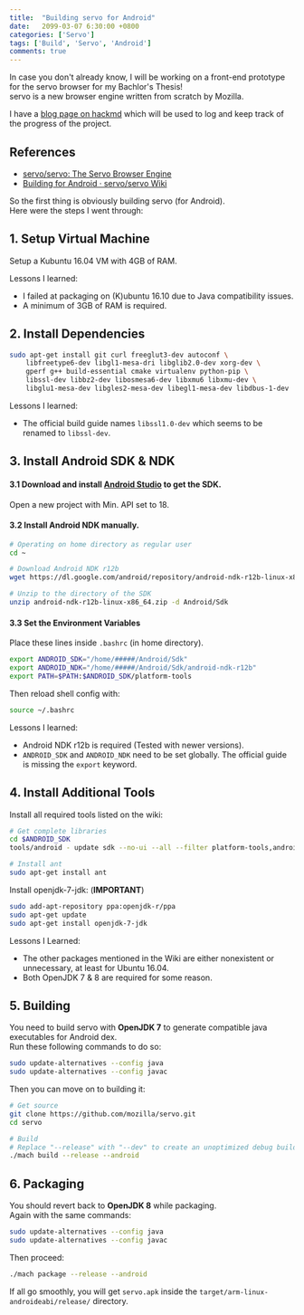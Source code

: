```yaml
---
title:  "Building servo for Android"
date:   2099-03-07 6:30:00 +0800
categories: ['Servo']
tags: ['Build', 'Servo', 'Android']
comments: true
---
```


In case you don't already know, I will be working on a front-end prototype for the servo browser for my Bachlor's Thesis!  
servo is a new browser engine written from scratch by Mozilla.

<!--more-->

I have a [blog page on hackmd](https://hackmd.io/s/Hkju1t9Fg) which will be used to log and keep track of the progress of the project.

## References

- [servo/servo: The Servo Browser Engine](https://github.com/servo/servo)
- [Building for Android · servo/servo Wiki](https://github.com/servo/servo/wiki/Building-for-Android)

So the first thing is obviously building servo (for Android).  
Here were the steps I went through:


## 1. Setup Virtual Machine

Setup a Kubuntu 16.04 VM with 4GB of RAM.  

Lessons I learned:

- I failed at packaging on (K)ubuntu 16.10 due to Java compatibility issues.
- A minimum of 3GB of RAM is required.


## 2. Install Dependencies

```bash
sudo apt-get install git curl freeglut3-dev autoconf \
    libfreetype6-dev libgl1-mesa-dri libglib2.0-dev xorg-dev \
    gperf g++ build-essential cmake virtualenv python-pip \
    libssl-dev libbz2-dev libosmesa6-dev libxmu6 libxmu-dev \
    libglu1-mesa-dev libgles2-mesa-dev libegl1-mesa-dev libdbus-1-dev
```

Lessons I learned:

- The official build guide names `libssl1.0-dev` which seems to be renamed to `libssl-dev`.


## 3. Install Android SDK & NDK

#### 3.1 Download and install [Android Studio](https://developer.android.com/studio/index.html) to get the SDK. 

Open a new project with Min. API set to 18.

#### 3.2 Install Android NDK manually.

```bash
# Operating on home directory as regular user
cd ~

# Download Android NDK r12b
wget https://dl.google.com/android/repository/android-ndk-r12b-linux-x86_64.zip

# Unzip to the directory of the SDK
unzip android-ndk-r12b-linux-x86_64.zip -d Android/Sdk
```

#### 3.3 Set the Environment Variables

Place these lines inside `.bashrc` (in home directory).

```bash
export ANDROID_SDK="/home/#####/Android/Sdk"
export ANDROID_NDK="/home/#####/Android/Sdk/android-ndk-r12b"
export PATH=$PATH:$ANDROID_SDK/platform-tools
```

 Then reload shell config with:

```bash
source ~/.bashrc
```

Lessons I learned:

- Android NDK r12b is required (Tested with newer versions).
- `ANDROID_SDK` and `ANDROID_NDK` need to be set globally. The official guide is missing the `export` keyword.


## 4. Install Additional Tools

Install all required tools listed on the wiki:

```bash
# Get complete libraries
cd $ANDROID_SDK
tools/android - update sdk --no-ui --all --filter platform-tools,android-18,build-tools-23.0.3

# Install ant
sudo apt-get install ant
```

Install openjdk-7-jdk: (**IMPORTANT**)

```bash
sudo add-apt-repository ppa:openjdk-r/ppa
sudo apt-get update
sudo apt-get install openjdk-7-jdk
``` 

Lessons I Learned:

- The other packages mentioned in the Wiki are either nonexistent or unnecessary, at least for Ubuntu 16.04.
- Both OpenJDK 7 & 8 are required for some reason.


## 5. Building

You need to build servo with **OpenJDK 7** to generate compatible java executables for Android dex.  
Run these following commands to do so: 

```bash
sudo update-alternatives --config java
sudo update-alternatives --config javac
```

Then you can move on to building it:  

```bash
# Get source
git clone https://github.com/mozilla/servo.git
cd servo

# Build
# Replace "--release" with "--dev" to create an unoptimized debug build.
./mach build --release --android
```


## 6. Packaging

You should revert back to **OpenJDK 8** while packaging.  
Again with the same commands: 

```bash
sudo update-alternatives --config java
sudo update-alternatives --config javac
```

Then proceed: 

```bash
./mach package --release --android
```

If all go smoothly, you will get `servo.apk` inside the `target/arm-linux-androideabi/release/` directory.
